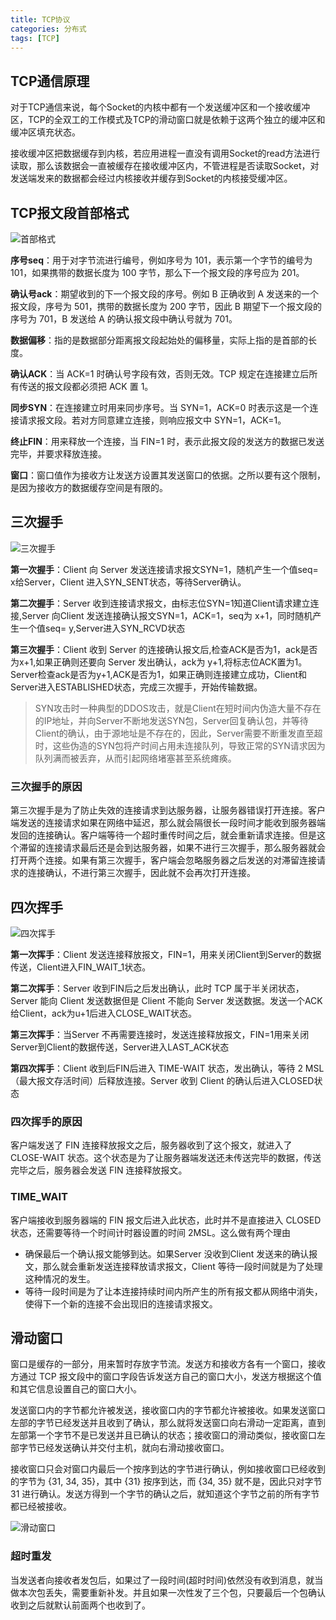 ```yaml
---
title: TCP协议
categories: 分布式
tags: [TCP]
---
```


## TCP通信原理

对于TCP通信来说，每个Socket的内核中都有一个发送缓冲区和一个接收缓冲区，TCP的全双工的工作模式及TCP的滑动窗口就是依赖于这两个独立的缓冲区和缓冲区填充状态。 

接收缓冲区把数据缓存到内核，若应用进程一直没有调用Socket的read方法进行读取，那么该数据会一直被缓存在接收缓冲区内，不管进程是否读取Socket，对发送端发来的数据都会经过内核接收并缓存到Socket的内核接受缓冲区。

<!--more-->

## TCP报文段首部格式

![首部格式](http://pgmrhouhm.bkt.clouddn.com/%E9%A6%96%E9%83%A8%E6%A0%BC%E5%BC%8F.png)

**序号seq**：用于对字节流进行编号，例如序号为 101，表示第一个字节的编号为 101，如果携带的数据长度为 100 字节，那么下一个报文段的序号应为 201。

**确认号ack**：期望收到的下一个报文段的序号。例如 B 正确收到 A 发送来的一个报文段，序号为 501，携带的数据长度为 200 字节，因此 B 期望下一个报文段的序号为 701，B 发送给 A 的确认报文段中确认号就为 701。

**数据偏移**：指的是数据部分距离报文段起始处的偏移量，实际上指的是首部的长度。

**确认ACK**：当 ACK=1 时确认号字段有效，否则无效。TCP 规定在连接建立后所有传送的报文段都必须把 ACK 置 1。

**同步SYN**：在连接建立时用来同步序号。当 SYN=1，ACK=0 时表示这是一个连接请求报文段。若对方同意建立连接，则响应报文中 SYN=1，ACK=1。

**终止FIN**：用来释放一个连接，当 FIN=1 时，表示此报文段的发送方的数据已发送完毕，并要求释放连接。

**窗口**：窗口值作为接收方让发送方设置其发送窗口的依据。之所以要有这个限制，是因为接收方的数据缓存空间是有限的。

<!--more-->

## 三次握手

![三次握手](http://pgmrhouhm.bkt.clouddn.com/%E4%B8%89%E6%AC%A1%E6%8F%A1%E6%89%8B.png)

**第一次握手**：Client 向 Server 发送连接请求报文SYN=1，随机产生一个值seq= x给Server，Client 进入SYN_SENT状态，等待Server确认。

**第二次握手**：Server 收到连接请求报文，由标志位SYN=1知道Client请求建立连接,Server 向Client 发送连接确认报文SYN=1，ACK=1，seq为 x+1，同时随机产生一个值seq= y,Server进入SYN_RCVD状态

**第三次握手**：Client 收到 Server  的连接确认报文后,检查ACK是否为1，ack是否为x+1,如果正确则还要向 Server  发出确认，ack为 y+1,将标志位ACK置为1。Server检查ack是否为y+1,ACK是否为1，如果正确则连接建立成功，Client和Server进入ESTABLISHED状态，完成三次握手，开始传输数据。

> SYN攻击时一种典型的DDOS攻击，就是Client在短时间内伪造大量不存在的IP地址，并向Server不断地发送SYN包，Server回复确认包，并等待Client的确认，由于源地址是不存在的，因此，Server需要不断重发直至超时，这些伪造的SYN包将产时间占用未连接队列，导致正常的SYN请求因为队列满而被丢弃，从而引起网络堵塞甚至系统瘫痪。

### 三次握手的原因

第三次握手是为了防止失效的连接请求到达服务器，让服务器错误打开连接。客户端发送的连接请求如果在网络中延迟，那么就会隔很长一段时间才能收到服务器端发回的连接确认。客户端等待一个超时重传时间之后，就会重新请求连接。但是这个滞留的连接请求最后还是会到达服务器，如果不进行三次握手，那么服务器就会打开两个连接。如果有第三次握手，客户端会忽略服务器之后发送的对滞留连接请求的连接确认，不进行第三次握手，因此就不会再次打开连接。

## 四次挥手

![四次挥手](http://pgmrhouhm.bkt.clouddn.com/%E5%9B%9B%E6%AC%A1%E6%8C%A5%E6%89%8B.jpg)

**第一次挥手**：Client 发送连接释放报文，FIN=1，用来关闭Client到Server的数据传送，Client进入FIN_WAIT_1状态。

**第二次挥手**：Server 收到FIN后之后发出确认，此时 TCP 属于半关闭状态，Server  能向 Client 发送数据但是 Client  不能向 Server  发送数据。发送一个ACK给Client，ack为u+1后进入CLOSE_WAIT状态。

**第三次挥手**：当Server 不再需要连接时，发送连接释放报文，FIN=1用来关闭Server到Client的数据传送，Server进入LAST_ACK状态

**第四次挥手**：Client 收到后FIN后进入 TIME-WAIT 状态，发出确认，等待 2 MSL（最大报文存活时间）后释放连接。Server  收到 Client  的确认后进入CLOSED状态

### 四次挥手的原因

客户端发送了 FIN 连接释放报文之后，服务器收到了这个报文，就进入了 CLOSE-WAIT 状态。这个状态是为了让服务器端发送还未传送完毕的数据，传送完毕之后，服务器会发送 FIN 连接释放报文。

### TIME_WAIT

客户端接收到服务器端的 FIN 报文后进入此状态，此时并不是直接进入 CLOSED 状态，还需要等待一个时间计时器设置的时间 2MSL。这么做有两个理由

- 确保最后一个确认报文能够到达。如果Server  没收到Client 发送来的确认报文，那么就会重新发送连接释放请求报文，Client  等待一段时间就是为了处理这种情况的发生。
- 等待一段时间是为了让本连接持续时间内所产生的所有报文都从网络中消失，使得下一个新的连接不会出现旧的连接请求报文。

## 滑动窗口

窗口是缓存的一部分，用来暂时存放字节流。发送方和接收方各有一个窗口，接收方通过 TCP 报文段中的窗口字段告诉发送方自己的窗口大小，发送方根据这个值和其它信息设置自己的窗口大小。

发送窗口内的字节都允许被发送，接收窗口内的字节都允许被接收。如果发送窗口左部的字节已经发送并且收到了确认，那么就将发送窗口向右滑动一定距离，直到左部第一个字节不是已发送并且已确认的状态；接收窗口的滑动类似，接收窗口左部字节已经发送确认并交付主机，就向右滑动接收窗口。

接收窗口只会对窗口内最后一个按序到达的字节进行确认，例如接收窗口已经收到的字节为 {31, 34, 35}，其中 {31} 按序到达，而 {34, 35} 就不是，因此只对字节 31 进行确认。发送方得到一个字节的确认之后，就知道这个字节之前的所有字节都已经被接收。

![滑动窗口](http://pgmrhouhm.bkt.clouddn.com/%E6%BB%91%E5%8A%A8%E7%AA%97%E5%8F%A3.jpg)

### 超时重发

当发送者向接收者发包后，如果过了一段时间(超时时间)依然没有收到消息，就当做本次包丢失，需要重新补发。并且如果一次性发了三个包，只要最后一个包确认收到之后就默认前面两个也收到了。